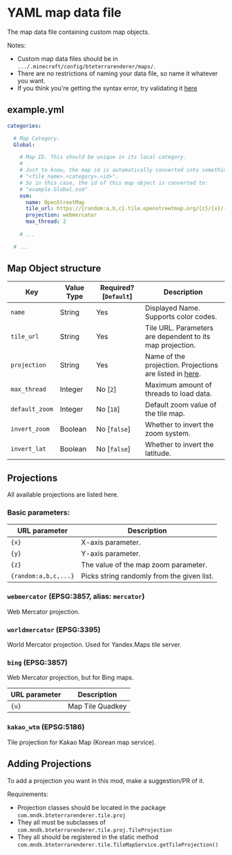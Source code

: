# YAML map data file

The map data file containing custom map objects.

Notes:
* Custom map data files should be in `.../.minecraft/config/bteterrarenderer/maps/`.
* There are no restrictions of naming your data file, so name it whatever you want.
* If you think you're getting the syntax error, try validating it [here](https://codebeautify.org/yaml-validator)

## example.yml

```yaml
categories:

  # Map Category.
  Global:

    # Map ID. This should be unique in its local category.
    #
    # Just to know, the map id is automatically converted into something like
    # "<file_name>.<category>.<id>".
    # So in this case, the id of this map object is converted to:
    # "example.Global.osm"
    osm:
      name: OpenStreetMap
      tile_url: https://{random:a,b,c}.tile.openstreetmap.org/{z}/{x}/{y}.png
      projection: webmercator
      max_thread: 2
      
    # ...

  # ...
```


## Map Object structure

| Key | Value Type | Required? \[`Default`\] | Description |
|---|---|---|---|
| `name` | String | Yes | Displayed Name. Supports color codes. |
| `tile_url` | String | Yes | Tile URL. Parameters are dependent to its map projection. |
| `projection` | String | Yes | Name of the projection. Projections are listed in [here](#Projections). |
| `max_thread` | Integer | No \[`2`\] | Maximum amount of threads to load data. |
| `default_zoom` | Integer | No \[`18`\] | Default zoom value of the tile map. |
| `invert_zoom` | Boolean | No \[`false`\] | Whether to invert the zoom system. |
| `invert_lat` | Boolean | No \[`false`\] | Whether to invert the latitude. |


## Projections

All available projections are listed here.

### Basic parameters:
| URL parameter | Description |
|---|---|
| `{x}` | X-axis parameter. |
| `{y}` | Y-axis parameter. |
| `{z}` | The value of the map zoom parameter. |
| `{random:a,b,c,...}` | Picks string randomly from the given list. |

### `webmercator` (EPSG:3857, alias: `mercator`)

Web Mercator projection.

### `worldmercator` (EPSG:3395)

World Mercator projection. Used for Yandex.Maps tile server.

### `bing` (EPSG:3857)

Web Mercator projection, but for Bing maps.

| URL parameter | Description |
| --- | --- |
| `{u}` | Map Tile Quadkey |

### `kakao_wtm` (EPSG:5186)

Tile projection for Kakao Map (Korean map service).


## Adding Projections

To add a projection you want in this mod, make a suggestion/PR of it.

Requirements: 
* Projection classes should be located in the package `com.mndk.bteterrarenderer.tile.proj`
* They all must be subclasses of `com.mndk.bteterrarenderer.tile.proj.TileProjection`
* They all should be registered in the static method `com.mndk.bteterrarenderer.tile.TileMapService.getTileProjection()`
